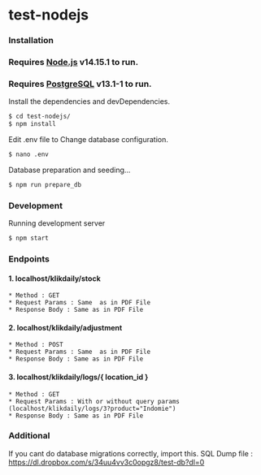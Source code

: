 # test-nodejs

### Installation

### Requires [Node.js](https://nodejs.org/) v14.15.1 to run.
### Requires [PostgreSQL](https://www.postgresql.org/download/) v13.1-1 to run.

Install the dependencies and devDependencies.

```sh
$ cd test-nodejs/
$ npm install
```
Edit .env file to Change database configuration.
```sh
$ nano .env 
```
Database preparation and seeding...
```sh
$ npm run prepare_db
```

### Development

Running development server
```sh
$ npm start
```

### Endpoints
#### 1. localhost/klikdaily/stock
    * Method : GET
    * Request Params : Same  as in PDF File
    * Response Body : Same as in PDF File
#### 2. localhost/klikdaily/adjustment
    * Method : POST
    * Request Params : Same  as in PDF File
    * Response Body : Same as in PDF File
#### 3. localhost/klikdaily/logs/{ location_id }
    * Method : GET
    * Request Params : With or without query params (localhost/klikdaily/logs/3?product="Indomie")
    * Response Body : Same as in PDF File

### Additional
If you cant do database migrations correctly, import this.
SQL Dump file :
https://dl.dropbox.com/s/34uu4vv3c0opgz8/test-db?dl=0

   [dill]: <https://github.com/joemccann/dillinger>
   [git-repo-url]: <https://github.com/joemccann/dillinger.git>
   [john gruber]: <http://daringfireball.net>
   [df1]: <http://daringfireball.net/projects/markdown/>
   [markdown-it]: <https://github.com/markdown-it/markdown-it>
   [Ace Editor]: <http://ace.ajax.org>
   [node.js]: <http://nodejs.org>
   [Twitter Bootstrap]: <http://twitter.github.com/bootstrap/>
   [jQuery]: <http://jquery.com>
   [@tjholowaychuk]: <http://twitter.com/tjholowaychuk>
   [express]: <http://expressjs.com>
   [AngularJS]: <http://angularjs.org>
   [Gulp]: <http://gulpjs.com>

   [PlDb]: <https://github.com/joemccann/dillinger/tree/master/plugins/dropbox/README.md>
   [PlGh]: <https://github.com/joemccann/dillinger/tree/master/plugins/github/README.md>
   [PlGd]: <https://github.com/joemccann/dillinger/tree/master/plugins/googledrive/README.md>
   [PlOd]: <https://github.com/joemccann/dillinger/tree/master/plugins/onedrive/README.md>
   [PlMe]: <https://github.com/joemccann/dillinger/tree/master/plugins/medium/README.md>
   [PlGa]: <https://github.com/RahulHP/dillinger/blob/master/plugins/googleanalytics/README.md>
